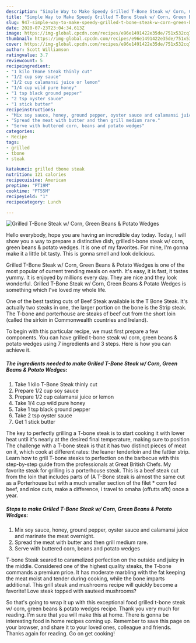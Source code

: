 ```yaml
---
description: "Simple Way to Make Speedy Grilled T-Bone Steak w/ Corn, Green Beans &amp;amp; Potato Wedges"
title: "Simple Way to Make Speedy Grilled T-Bone Steak w/ Corn, Green Beans &amp;amp; Potato Wedges"
slug: 947-simple-way-to-make-speedy-grilled-t-bone-steak-w-corn-green-beans-and-amp-potato-wedges
date: 2020-07-23T23:04:34.613Z
image: https://img-global.cpcdn.com/recipes/e96e1491422e35de/751x532cq70/grilled-t-bone-steak-w-corn-green-beans-potato-wedges-recipe-main-photo.jpg
thumbnail: https://img-global.cpcdn.com/recipes/e96e1491422e35de/751x532cq70/grilled-t-bone-steak-w-corn-green-beans-potato-wedges-recipe-main-photo.jpg
cover: https://img-global.cpcdn.com/recipes/e96e1491422e35de/751x532cq70/grilled-t-bone-steak-w-corn-green-beans-potato-wedges-recipe-main-photo.jpg
author: Scott Williamson
ratingvalue: 3.7
reviewcount: 5
recipeingredient:
- "1 kilo TBone Steak thinly cut"
- "1/2 cup soy sauce"
- "1/2 cup calamansi juice or lemon"
- "1/4 cup wild pure honey"
- "1 tsp black ground pepper"
- "2 tsp oyster sauce"
- "1 stick butter"
recipeinstructions:
- "Mix soy sauce, honey, ground pepper, oyster sauce and calamansi juice and marinate the meat overnight."
- "Spread the meat with butter and then grill medium rare."
- "Serve with buttered corn, beans and potato wedges"
categories:
- Recipe
tags:
- grilled
- tbone
- steak

katakunci: grilled tbone steak 
nutrition: 121 calories
recipecuisine: American
preptime: "PT19M"
cooktime: "PT55M"
recipeyield: "1"
recipecategory: Lunch

---
```



![Grilled T-Bone Steak w/ Corn, Green Beans &amp; Potato Wedges](https://img-global.cpcdn.com/recipes/e96e1491422e35de/751x532cq70/grilled-t-bone-steak-w-corn-green-beans-potato-wedges-recipe-main-photo.jpg)

Hello everybody, hope you are having an incredible day today. Today, I will show you a way to prepare a distinctive dish, grilled t-bone steak w/ corn, green beans &amp; potato wedges. It is one of my favorites. For mine, I'm gonna make it a little bit tasty. This is gonna smell and look delicious.

Grilled T-Bone Steak w/ Corn, Green Beans &amp; Potato Wedges is one of the most popular of current trending meals on earth. It's easy, it is fast, it tastes yummy. It is enjoyed by millions every day. They are nice and they look wonderful. Grilled T-Bone Steak w/ Corn, Green Beans &amp; Potato Wedges is something which I've loved my whole life.

One of the best tasting cuts of Beef Steak available is the T Bone Steak. It&#39;s actually two steaks in one, the larger portion on the bone is the Strip steak. The T-bone and porterhouse are steaks of beef cut from the short loin (called the sirloin in Commonwealth countries and Ireland).


To begin with this particular recipe, we must first prepare a few components. You can have grilled t-bone steak w/ corn, green beans &amp; potato wedges using 7 ingredients and 3 steps. Here is how you can achieve it.

<!--inarticleads1-->

##### The ingredients needed to make Grilled T-Bone Steak w/ Corn, Green Beans &amp; Potato Wedges:

1. Take 1 kilo T-Bone Steak thinly cut
1. Prepare 1/2 cup soy sauce
1. Prepare 1/2 cup calamansi juice or lemon
1. Take 1/4 cup wild pure honey
1. Take 1 tsp black ground pepper
1. Take 2 tsp oyster sauce
1. Get 1 stick butter


The key to perfectly grilling a T-bone steak is to start cooking it with lower heat until it&#39;s nearly at the desired final temperature, making sure to position The challenge with a T-bone steak is that it has two distinct pieces of meat on it, which cook at different rates: the leaner tenderloin and the fattier strip. Learn how to grill T-bone steaks to perfection on the barbecue with this step-by-step guide from the professionals at Great British Chefs. My favorite steak for grilling is a porterhouse steak. This is a beef steak cut from the loin that includes parts of (A T-Bone steak is almost the same cut as a Porterhouse but with a much smaller section of the filet * corn fed beef, and nice cuts, make a difference, i travel to omaha (offutts afb) once a year. 

<!--inarticleads2-->

##### Steps to make Grilled T-Bone Steak w/ Corn, Green Beans &amp; Potato Wedges:

1. Mix soy sauce, honey, ground pepper, oyster sauce and calamansi juice and marinate the meat overnight.
1. Spread the meat with butter and then grill medium rare.
1. Serve with buttered corn, beans and potato wedges


T-bone Steak seared to caramelized perfection on the outside and juicy in the middle. Considered one of the highest quality steaks, the T-bone commands a premium price. It has moderate marbling with the fat keeping the meat moist and tender during cooking, while the bone imparts additional. This grill steak and mushrooms recipe will quickly become a favorite! Love steak topped with sauteed mushrooms? 

So that's going to wrap it up with this exceptional food grilled t-bone steak w/ corn, green beans &amp; potato wedges recipe. Thank you very much for reading. I'm sure that you will make this at home. There is gonna be interesting food in home recipes coming up. Remember to save this page on your browser, and share it to your loved ones, colleague and friends. Thanks again for reading. Go on get cooking!
